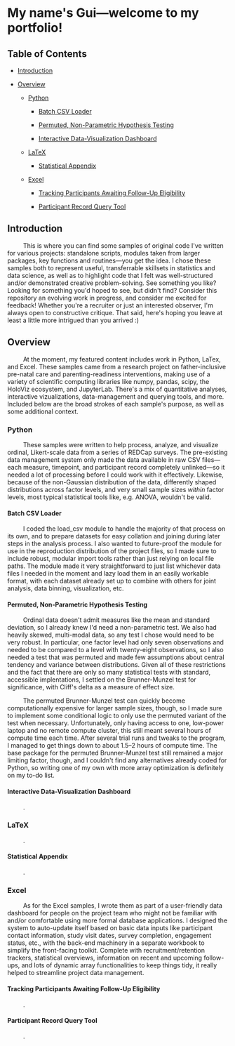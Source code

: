 # My name's Gui—welcome to my portfolio!

## Table of Contents

- [Introduction](https://github.com/galguibra/galguibra/blob/main/README.md#introduction)

- [Overview](https://github.com/galguibra/galguibra/blob/main/README.md#overview)

    - [Python](https://github.com/galguibra/galguibra/blob/main/README.md#python)
 
        - [Batch CSV Loader](https://github.com/galguibra/galguibra/blob/main/README.md#batch-csv-loader)
     
        - [Permuted, Non-Parametric Hypothesis Testing](https://github.com/galguibra/galguibra/blob/main/README.md#permuted-non-parametric-hypothesis-testing)
     
        - [Interactive Data-Visualization Dashboard](https://github.com/galguibra/galguibra/blob/main/README.md#interactive-data-visualization-dashboard)
     
    - [LaTeX](https://github.com/galguibra/galguibra/blob/main/README.md#latex)
 
        - [Statistical Appendix](https://github.com/galguibra/galguibra/blob/main/README.md#statistical-appendix)

    - [Excel](https://github.com/galguibra/galguibra/blob/main/README.md#excel)
 
        - [Tracking Participants Awaiting Follow-Up Eligibility](https://github.com/galguibra/galguibra/blob/main/README.md#tracking-participants-awaiting-follow-up-eligibility)
     
        - [Participant Record Query Tool](https://github.com/galguibra/galguibra/blob/main/README.md#participant-record-query-tool)

       


## Introduction

&emsp; &emsp; This is where you can find some samples of original code I've written for various projects: standalone scripts, modules taken from larger packages, key functions and routines—you 
get the idea. I chose these samples both to represent useful, transferrable skillsets in statistics and data science, as well as to highlight code that I felt was well-structured and/or 
demonstrated creative problem-solving. See something you like? Looking for something you'd hoped to see, but didn't find? Consider this repository an evolving work in progress, and consider me 
excited for feedback! Whether you're a recruiter or just an interested observer, I'm always open to constructive critique. That said, here's hoping you leave at least a little more intrigued 
than you arrived :)


## Overview

&emsp; &emsp; At the moment, my featured content includes work in Python, LaTex, and Excel. These samples came from a research project on father-inclusive pre-natal care and parenting-readiness 
interventions, making use of a variety of scientific computing libraries like numpy, pandas, scipy, the HoloViz ecosystem, and JupyterLab. There's a mix of quantitative analyses, interactive 
vizualizations, data-management and querying tools, and more. Included below are the broad strokes of each sample's purpose, as well as some additional context.


### Python

&emsp; &emsp; These samples were written to help process, analyze, and visualize ordinal, Likert-scale data from a series of REDCap surveys. The pre-existing data management system only made the 
data available in raw CSV files—each measure, timepoint, and participant record completely unlinked—so it needed a lot of processing before I could work with it effectively. Likewise, because of 
the non-Gaussian distribution of the data, differently shaped distributions across factor levels, and very small sample sizes *within* factor levels, most typical statistical tools like, e.g. 
ANOVA, wouldn't be valid. 


#### Batch CSV Loader

&emsp; &emsp; I coded the load_csv module to handle the majority of that process on its own, and to prepare datasets for easy collation and joining during later steps in the analysis process. I 
also wanted to future-proof the module for use in the reproduction distribution of the project files, so I made sure to include robust, modular import tools rather than just relying on local 
file paths. The module made it very straightforward to just list whichever data files I needed in the moment and lazy load them in an easily workable format, with each dataset already set up to 
combine with others for joint analysis, data binning, visualization, etc.


#### Permuted, Non-Parametric Hypothesis Testing

&emsp; &emsp; Ordinal data doesn't admit measures like the mean and standard deviation, so I already knew I'd need a non-parametric test. We also had heavily skewed, multi-modal data, so any 
test I chose would need to be very robust. In particular, one factor level had only seven observations and needed to be compared to a level with twenty-eight observations, so I also needed a 
test that was permuted and made few assumptions about central tendency and variance between distributions. Given all of these restrictions and the fact that there are only so many statistical 
tests with standard, accessible implentations, I settled on the Brunner-Munzel test for significance, with Cliff's delta as a measure of effect size. 

&emsp; &emsp; The permuted Brunner-Munzel test can quickly become computationally expensive for larger sample sizes, though, so I made sure to implement some conditional logic to only use the 
permuted variant of the test when necessary. Unfortunately, only having access to one, low-power laptop and no remote compute cluster, this still meant several hours of compute time each time. 
After several trial runs and tweaks to the program, I managed to get things down to about 1.5–2 hours of compute time. The base package for the permuted Brunner-Munzel test still remained a 
major limiting factor, though, and I couldn't find any alternatives already coded for Python, so writing one of my own with more array optimization is definitely on my to-do list.


#### Interactive Data-Visualization Dashboard

&emsp; &emsp; .


### LaTeX

&emsp; &emsp; .


#### Statistical Appendix

&emsp; &emsp; .


### Excel

&emsp; &emsp; As for the Excel samples, I wrote them as part of a user-friendly data dashboard for people on the project team who might not be familiar with and/or comfortable using more formal 
database applications. I designed the system to auto-update itself based on basic data inputs like participant contact information, study visit dates, survey completion, engagement status, etc., 
with the back-end machinery in a separate workbook to simplify the front-facing toolkit. Complete with recruitment/retention trackers, statistical overviews, information on recent and upcoming 
follow-ups, and lots of dynamic array functionalities to keep things tidy, it really helped to streamline project data management.


#### Tracking Participants Awaiting Follow-Up Eligibility

&emsp; &emsp; .


#### Participant Record Query Tool

&emsp; &emsp; .
